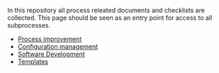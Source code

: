 In this repository all process releated documents and checklists are collected. This page should be seen as an entry point for access to all subprocesses.

* [Process improvement](pim/README.md)
* [Configuration management](cm/README.md)
* [Software Development](sd/README.md)
* [Templates](templates/)
